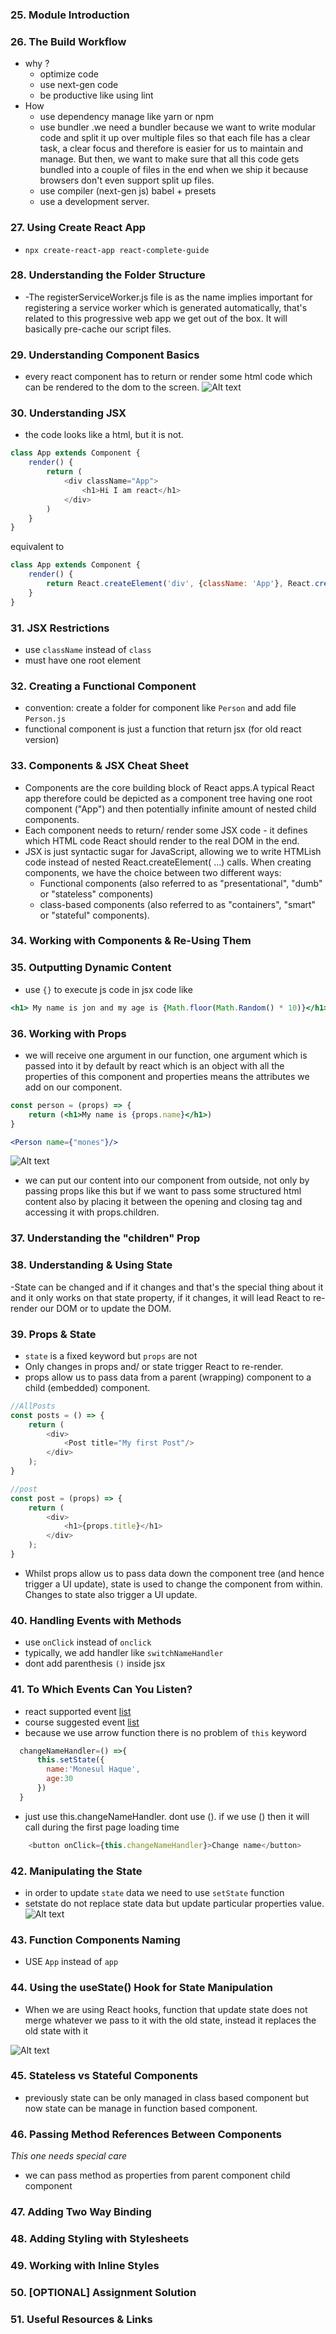 ### 25. Module Introduction

### 26. The Build Workflow

- why ?
    - optimize code
    - use next-gen code
    - be productive like using lint
- How
    - use dependency manage like yarn or npm
    - use bundler .we need a bundler because we want to write modular code and split it up over multiple files so that
      each file has a clear task, a clear focus and therefore is easier for us to maintain and manage. But then, we want
      to make sure that all this code gets bundled into a couple of files in the end when we ship it because browsers
      don't even support split up files.
    - use compiler (next-gen js) babel + presets
    - use a development server.

### 27. Using Create React App

- `npx create-react-app react-complete-guide`

### 28. Understanding the Folder Structure

- -The registerServiceWorker.js file is as the name implies important for registering a service worker which is
  generated automatically, that's related to this progressive web app we get out of the box. It will basically pre-cache
  our script files.

### 29. Understanding Component Basics

- every react component has to return or render some html code which can be rendered to the dom to the screen.
  ![Alt text](note-images/components-learning-card.png?raw=true "component learning card")

### 30. Understanding JSX

- the code looks like a html, but it is not.

```js
class App extends Component {
    render() {
        return (
            <div className="App">
                <h1>Hi I am react</h1>
            </div>
        )
    }
}
```

equivalent to

```js
class App extends Component {
    render() {
        return React.createElement('div', {className: 'App'}, React.createElement('h1', null, 'Hi I am react'))
    }
}
```

### 31. JSX Restrictions

- use `className` instead of `class`
- must have one root element

### 32. Creating a Functional Component

- convention: create a folder for component like `Person` and add file `Person.js`
- functional component is just a function that return jsx (for old react version)

### 33. Components & JSX Cheat Sheet

- Components are the core building block of React apps.A typical React app therefore could be depicted as a component
  tree having one root component ("App") and then potentially infinite amount of nested child components.
- Each component needs to return/ render some JSX code - it defines which HTML code React should render to the real DOM
  in the end.
- JSX is just syntactic sugar for JavaScript, allowing we to write HTMLish code instead of nested React.createElement(
  ...) calls. When creating components, we have the choice between two different ways:
    - Functional components (also referred to as "presentational", "dumb" or  "stateless" components)
    - class-based components (also referred to as "containers", "smart" or "stateful"
      components).

### 34. Working with Components & Re-Using Them

### 35. Outputting Dynamic Content

- use `{}` to execute js code in jsx code like

```jsx
<h1> My name is jon and my age is {Math.floor(Math.Random() * 10)}</h1>
```

### 36. Working with Props

- we will receive one argument in our function, one argument which is passed into it by default by react which is an
  object with all the properties of this component and properties means the attributes we add on our component.

```jsx
const person = (props) => {
    return (<h1>My name is {props.name}</h1>)
}
```

```jsx
<Person name={"mones"}/>
```

![Alt text](note-images/props-learning-card.png?raw=true "component learning card")

- we can put our content into our component from outside, not only by passing props like this but if we want to pass
  some structured html content also by placing it between the opening and closing tag and accessing it with
  props.children.

### 37. Understanding the "children" Prop

### 38. Understanding & Using State

-State can be changed and if it changes and that's the special thing about it and it only works on that state property,
if it changes, it will lead React to re-render our DOM or to update the DOM.

### 39. Props & State
- `state` is a fixed keyword but `props` are not 
- Only changes in props and/ or state trigger React to re-render.
- props allow us to pass data from a parent (wrapping) component to a child (embedded) component.

```js
//AllPosts
const posts = () => {
    return (
        <div>
            <Post title="My first Post"/>
        </div>
    );
}
```

```js
//post
const post = (props) => {
    return (
        <div>
            <h1>{props.title}</h1>
        </div>
    );
}
```

- Whilst props allow us to pass data down the component tree (and hence trigger a UI update), state is used to change
  the component from within. Changes to state also trigger a UI update.

### 40. Handling Events with Methods
- use `onClick` instead of `onclick`
- typically, we add handler like `switchNameHandler`
- dont add parenthesis `()` inside jsx
### 41. To Which Events Can You Listen?
- react supported event [list](https://reactjs.org/docs/events.html#supported-events)
- course suggested event [list](https://www.udemy.com/course/react-the-complete-guide-incl-redux/learn/lecture/8124210#questions)
- because we use arrow function there is no problem of `this` keyword 
```js
  changeNameHandler=() =>{
      this.setState({
        name:'Monesul Haque',
        age:30
      })
  }
```
- just use this.changeNameHandler. dont use (). if we use () then it will call during the first page loading time
``` js
    <button onClick={this.changeNameHandler}>Change name</button>
```  

### 42. Manipulating the State
- in order to update `state` data we need to use `setState` function
- setstate do not replace state data but update particular properties value.
![Alt text](note-images/state-learning-card.png?raw=true "component learning card")

### 43. Function Components Naming
- USE `App` instead of `app`

### 44. Using the useState() Hook for State Manipulation
- When we are using React hooks, function that update state does not merge whatever we pass to it with the old state, instead it replaces the old state with it

![Alt text](note-images/use-state-learning-card.png?raw=true "component learning card")
### 45. Stateless vs Stateful Components
- previously state can be only managed in class based component but now state can be manage in function based component.  
### 46. Passing Method References Between Components
*This one needs special care* 
- we can pass method as properties from parent component child component
### 47. Adding Two Way Binding

### 48. Adding Styling with Stylesheets

### 49. Working with Inline Styles

### 50. [OPTIONAL] Assignment Solution

### 51. Useful Resources & Links
